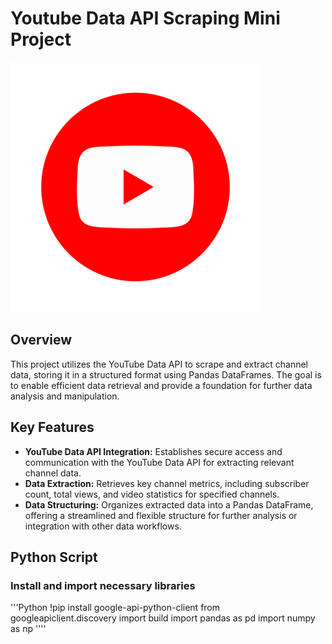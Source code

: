 # Youtube Data API Scraping Mini Project

![](https://github.com/mhdkerol/Youtube-Data-API-Scraping-Project/blob/main/youtube-logo-youtube-logo-transparent-youtube-icon-transparent-free-free-png.webp)

## Overview

This project utilizes the YouTube Data API to scrape and extract channel data, storing it in a structured format using Pandas DataFrames. The goal is to enable efficient data retrieval and provide a foundation for further data analysis and manipulation.

## Key Features

- **YouTube Data API Integration:** Establishes secure access and communication with the YouTube Data API for extracting relevant channel data.
- **Data Extraction:** Retrieves key channel metrics, including subscriber count, total views, and video statistics for specified channels.
- **Data Structuring:** Organizes extracted data into a Pandas DataFrame, offering a streamlined and flexible structure for further analysis or integration with other data workflows.

## Python Script

### Install and import necessary libraries

'''Python
!pip install google-api-python-client
from googleapiclient.discovery import build
import pandas as pd
import numpy as np
''''
